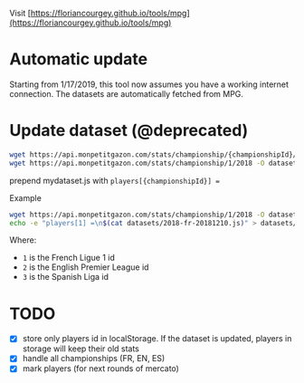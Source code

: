 Visit [https://floriancourgey.github.io/tools/mpg](https://floriancourgey.github.io/tools/mpg)

# Automatic update
Starting from 1/17/2019, this tool now assumes you have a working internet connection. The datasets are automatically fetched from MPG.

# Update dataset (@deprecated)
```bash
wget https://api.monpetitgazon.com/stats/championship/{championshipId}/{year}
wget https://api.monpetitgazon.com/stats/championship/1/2018 -O datasets/mydataset.js
```
prepend mydataset.js with `players[{championshipId}] =`

Example
```bash
wget https://api.monpetitgazon.com/stats/championship/1/2018 -O datasets/2018-fr-20181210.js
echo -e "players[1] =\n$(cat datasets/2018-fr-20181210.js)" > datasets/2018-fr-20181210.js
```

Where:
- `1` is the French Ligue 1 id
- `2` is the English Premier League id
- `3` is the Spanish Liga id

# TODO
- [x] store only players id in localStorage. If the dataset is updated, players in storage will keep their old stats
- [x] handle all championships (FR, EN, ES)
- [x] mark players (for next rounds of mercato)
